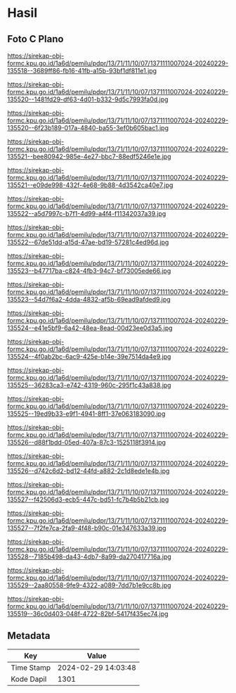 # Hasil

## Foto C Plano

https://sirekap-obj-formc.kpu.go.id/1a6d/pemilu/pdpr/13/71/11/10/07/1371111007024-20240229-135518--3689ff86-fb16-41fb-a15b-93bf1df811e1.jpg

https://sirekap-obj-formc.kpu.go.id/1a6d/pemilu/pdpr/13/71/11/10/07/1371111007024-20240229-135520--1481fd29-df63-4d01-b332-9d5c7993fa0d.jpg

https://sirekap-obj-formc.kpu.go.id/1a6d/pemilu/pdpr/13/71/11/10/07/1371111007024-20240229-135520--6f23b189-017a-4840-ba55-3ef0b605bac1.jpg

https://sirekap-obj-formc.kpu.go.id/1a6d/pemilu/pdpr/13/71/11/10/07/1371111007024-20240229-135521--bee80942-985e-4e27-bbc7-88edf5246e1e.jpg

https://sirekap-obj-formc.kpu.go.id/1a6d/pemilu/pdpr/13/71/11/10/07/1371111007024-20240229-135521--e09de998-432f-4e68-9b88-4d3542ca40e7.jpg

https://sirekap-obj-formc.kpu.go.id/1a6d/pemilu/pdpr/13/71/11/10/07/1371111007024-20240229-135522--a5d7997c-b7f1-4d99-a4f4-f11342037a39.jpg

https://sirekap-obj-formc.kpu.go.id/1a6d/pemilu/pdpr/13/71/11/10/07/1371111007024-20240229-135522--67de51dd-a15d-47ae-bd19-57281c4ed96d.jpg

https://sirekap-obj-formc.kpu.go.id/1a6d/pemilu/pdpr/13/71/11/10/07/1371111007024-20240229-135523--b47717ba-c824-4fb3-94c7-bf73005ede66.jpg

https://sirekap-obj-formc.kpu.go.id/1a6d/pemilu/pdpr/13/71/11/10/07/1371111007024-20240229-135523--54d7f6a2-4dda-4832-af5b-69ead9afded9.jpg

https://sirekap-obj-formc.kpu.go.id/1a6d/pemilu/pdpr/13/71/11/10/07/1371111007024-20240229-135524--e41e5bf9-6a42-48ea-8ead-00d23ee0d3a5.jpg

https://sirekap-obj-formc.kpu.go.id/1a6d/pemilu/pdpr/13/71/11/10/07/1371111007024-20240229-135524--4f0ab2bc-6ac9-425e-b14e-39e7514da4e9.jpg

https://sirekap-obj-formc.kpu.go.id/1a6d/pemilu/pdpr/13/71/11/10/07/1371111007024-20240229-135525--36283ca3-e742-4319-960c-295f1c43a838.jpg

https://sirekap-obj-formc.kpu.go.id/1a6d/pemilu/pdpr/13/71/11/10/07/1371111007024-20240229-135525--19ed9b33-e9f1-4941-8ff1-37e063183090.jpg

https://sirekap-obj-formc.kpu.go.id/1a6d/pemilu/pdpr/13/71/11/10/07/1371111007024-20240229-135526--d88f1bdd-05ed-407a-87c3-1525118f3914.jpg

https://sirekap-obj-formc.kpu.go.id/1a6d/pemilu/pdpr/13/71/11/10/07/1371111007024-20240229-135526--d742c6d2-bd12-44fd-a882-2c1d8ede1e4b.jpg

https://sirekap-obj-formc.kpu.go.id/1a6d/pemilu/pdpr/13/71/11/10/07/1371111007024-20240229-135527--f42506d3-ecb5-447c-bd51-fc7b4b5b21cb.jpg

https://sirekap-obj-formc.kpu.go.id/1a6d/pemilu/pdpr/13/71/11/10/07/1371111007024-20240229-135527--7f2fe7ca-2fa9-4f48-b90c-01e347633a39.jpg

https://sirekap-obj-formc.kpu.go.id/1a6d/pemilu/pdpr/13/71/11/10/07/1371111007024-20240229-135528--7185b498-da43-4db7-8a99-da270417716a.jpg

https://sirekap-obj-formc.kpu.go.id/1a6d/pemilu/pdpr/13/71/11/10/07/1371111007024-20240229-135529--2aa80558-9fe9-4322-a089-7dd7b1e9cc8b.jpg

https://sirekap-obj-formc.kpu.go.id/1a6d/pemilu/pdpr/13/71/11/10/07/1371111007024-20240229-135519--36c0d403-048f-4722-82bf-5417f435ec74.jpg


## Metadata

| Key        | Value               |
| ---------- | ------------------- |
| Time Stamp | 2024-02-29 14:03:48 |
| Kode Dapil | 1301                |



